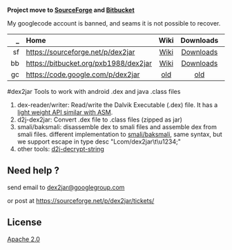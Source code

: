 **Project move to [SourceForge](https://sourceforge.net/p/dex2jar) and [Bitbucket](https://bitbucket.org/pxb1988/dex2jar)**

My googlecode account is banned, and seams it is not possible to recover.

| _ | Home | Wiki | Downloads | Issues |
|--:|:-----|:----:|:---------:|:------:|
| sf | https://sourceforge.net/p/dex2jar | [Wiki](https://sourceforge.net/p/dex2jar/wiki) | [Downloads](https://sourceforge.net/projects/dex2jar/files/) | [Tickets](https://sourceforge.net/p/dex2jar/tickets/) |
| bb | https://bitbucket.org/pxb1988/dex2jar |[Wiki](https://bitbucket.org/pxb1988/dex2jar/wiki)| [Downloads](https://bitbucket.org/pxb1988/dex2jar/downloads) | |
| gc | https://code.google.com/p/dex2jar | [old](http://code.google.com/p/dex2jar/w/list) | [old](http://code.google.com/p/dex2jar/downloads/list) | [old](http://code.google.com/p/dex2jar/issues/list)|


#dex2jar
Tools to work with android .dex and java .class files

1. dex-reader/writer:
    Read/write the Dalvik Executable (.dex) file. It has a [light weight API similar with ASM](Faq#markdown-header-want-to-read-dex-file-using-dex2jar).
2. d2j-dex2jar:
    Convert .dex file to .class files (zipped as jar)
3. smali/baksmali:
    disassemble dex to smali files and assemble dex from smali files. different implementation to [smali/baksmali](http://code.google.com/p/smali), same syntax, but we support escape in type desc "Lcom/dex2jar\t\u1234;"
4. other tools:
    [d2j-decrypt-string](DecryptStrings)

## Need help ?
send email to dex2jar@googlegroup.com 

or post at https://sourceforge.net/p/dex2jar/tickets/

## License
[Apache 2.0](http://www.apache.org/licenses/LICENSE-2.0.html)

